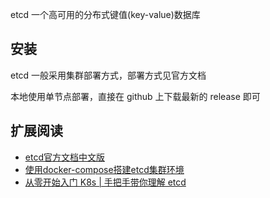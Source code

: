 

etcd 一个高可用的分布式键值(key-value)数据库


## 安装

etcd 一般采用集群部署方式，部署方式见官方文档

本地使用单节点部署，直接在 github 上下载最新的 release 即可




## 扩展阅读

- [etcd官方文档中文版](https://doczhcn.gitbook.io/etcd/index)
- [使用docker-compose搭建etcd集群环境](https://www.jianshu.com/p/44022c67f117)
- [从零开始入门 K8s | 手把手带你理解 etcd](https://mp.weixin.qq.com/s/qjLevhAn43d6jWQR_WTMJw)



